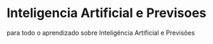 # Inteligencia Artificial e Previsoes
para todo o aprendizado sobre Inteligência Artificial e Previsões
